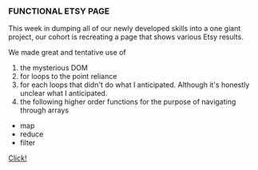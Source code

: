 ### FUNCTIONAL ETSY PAGE

This week in dumping all of our newly developed skills into a one giant project, our cohort is recreating a page that shows various Etsy results.

We made great and tentative use of
1. the mysterious DOM
2. for loops to the point reliance
3. for each loops that didn't do what I anticipated. Although it's honestly unclear what I anticipated.
4. the following higher order functions for the purpose of navigating through arrays
  * map
  * reduce
  * filter


[Click!](https://snehelpatel.github.io/weekend2-Etsy-/)
